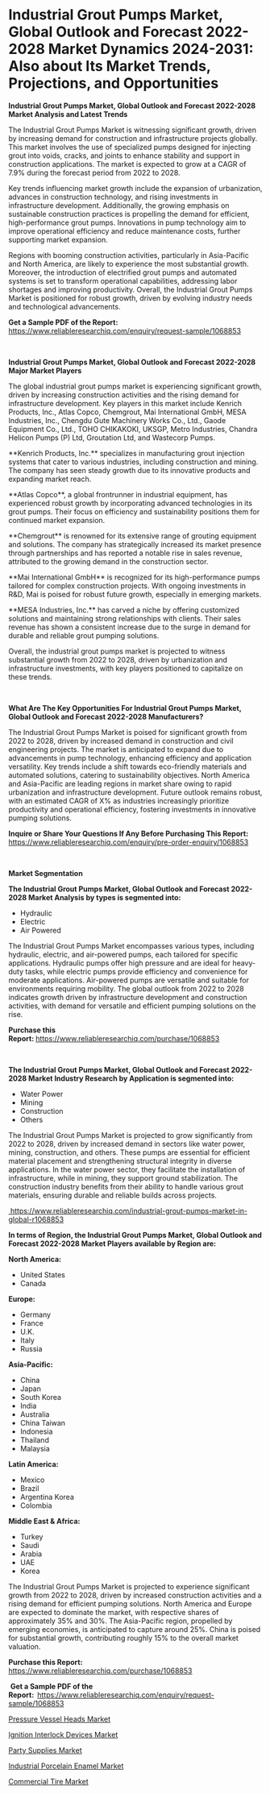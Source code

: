 <p><h1>Industrial Grout Pumps Market, Global Outlook and Forecast 2022-2028 Market Dynamics 2024-2031: Also about Its Market Trends, Projections, and Opportunities</h1></p><p><strong>Industrial Grout Pumps Market, Global Outlook and Forecast 2022-2028 Market Analysis and Latest Trends</strong></p>
<p><p>The Industrial Grout Pumps Market is witnessing significant growth, driven by increasing demand for construction and infrastructure projects globally. This market involves the use of specialized pumps designed for injecting grout into voids, cracks, and joints to enhance stability and support in construction applications. The market is expected to grow at a CAGR of 7.9% during the forecast period from 2022 to 2028. </p><p>Key trends influencing market growth include the expansion of urbanization, advances in construction technology, and rising investments in infrastructure development. Additionally, the growing emphasis on sustainable construction practices is propelling the demand for efficient, high-performance grout pumps. Innovations in pump technology aim to improve operational efficiency and reduce maintenance costs, further supporting market expansion.</p><p>Regions with booming construction activities, particularly in Asia-Pacific and North America, are likely to experience the most substantial growth. Moreover, the introduction of electrified grout pumps and automated systems is set to transform operational capabilities, addressing labor shortages and improving productivity. Overall, the Industrial Grout Pumps Market is positioned for robust growth, driven by evolving industry needs and technological advancements.</p></p>
<p><strong>Get a Sample PDF of the Report:&nbsp;</strong> <a href="https://www.reliableresearchiq.com/enquiry/request-sample/1068853">https://www.reliableresearchiq.com/enquiry/request-sample/1068853</a></p>
<p>&nbsp;</p>
<p><strong>Industrial Grout Pumps Market, Global Outlook and Forecast 2022-2028 Major Market Players</strong></p>
<p><p>The global industrial grout pumps market is experiencing significant growth, driven by increasing construction activities and the rising demand for infrastructure development. Key players in this market include Kenrich Products, Inc., Atlas Copco, Chemgrout, Mai International GmbH, MESA Industries, Inc., Chengdu Gute Machinery Works Co., Ltd., Gaode Equipment Co., Ltd., TOHO CHIKAKOKI, UKSGP, Metro Industries, Chandra Helicon Pumps (P) Ltd, Groutation Ltd, and Wastecorp Pumps.</p><p>**Kenrich Products, Inc.** specializes in manufacturing grout injection systems that cater to various industries, including construction and mining. The company has seen steady growth due to its innovative products and expanding market reach.</p><p>**Atlas Copco**, a global frontrunner in industrial equipment, has experienced robust growth by incorporating advanced technologies in its grout pumps. Their focus on efficiency and sustainability positions them for continued market expansion.</p><p>**Chemgrout** is renowned for its extensive range of grouting equipment and solutions. The company has strategically increased its market presence through partnerships and has reported a notable rise in sales revenue, attributed to the growing demand in the construction sector.</p><p>**Mai International GmbH** is recognized for its high-performance pumps tailored for complex construction projects. With ongoing investments in R&D, Mai is poised for robust future growth, especially in emerging markets.</p><p>**MESA Industries, Inc.** has carved a niche by offering customized solutions and maintaining strong relationships with clients. Their sales revenue has shown a consistent increase due to the surge in demand for durable and reliable grout pumping solutions.</p><p>Overall, the industrial grout pumps market is projected to witness substantial growth from 2022 to 2028, driven by urbanization and infrastructure investments, with key players positioned to capitalize on these trends.</p></p>
<p>&nbsp;</p>
<p><strong>What Are The Key Opportunities For Industrial Grout Pumps Market, Global Outlook and Forecast 2022-2028 Manufacturers?</strong></p>
<p><p>The Industrial Grout Pumps Market is poised for significant growth from 2022 to 2028, driven by increased demand in construction and civil engineering projects. The market is anticipated to expand due to advancements in pump technology, enhancing efficiency and application versatility. Key trends include a shift towards eco-friendly materials and automated solutions, catering to sustainability objectives. North America and Asia-Pacific are leading regions in market share owing to rapid urbanization and infrastructure development. Future outlook remains robust, with an estimated CAGR of X% as industries increasingly prioritize productivity and operational efficiency, fostering investments in innovative pumping solutions.</p></p>
<p><strong>Inquire or Share Your Questions If Any Before Purchasing This Report:</strong> <a href="https://www.reliableresearchiq.com/enquiry/pre-order-enquiry/1068853">https://www.reliableresearchiq.com/enquiry/pre-order-enquiry/1068853</a></p>
<p>&nbsp;</p>
<p><strong>Market Segmentation</strong></p>
<p><strong>The Industrial Grout Pumps Market, Global Outlook and Forecast 2022-2028 Market Analysis by types is segmented into:</strong></p>
<p><ul><li>Hydraulic</li><li>Electric</li><li>Air Powered</li></ul></p>
<p><p>The Industrial Grout Pumps Market encompasses various types, including hydraulic, electric, and air-powered pumps, each tailored for specific applications. Hydraulic pumps offer high pressure and are ideal for heavy-duty tasks, while electric pumps provide efficiency and convenience for moderate applications. Air-powered pumps are versatile and suitable for environments requiring mobility. The global outlook from 2022 to 2028 indicates growth driven by infrastructure development and construction activities, with demand for versatile and efficient pumping solutions on the rise.</p></p>
<p><strong>Purchase this Report:&nbsp;</strong><a href="https://www.reliableresearchiq.com/purchase/1068853">https://www.reliableresearchiq.com/purchase/1068853</a></p>
<p>&nbsp;</p>
<p><strong>The Industrial Grout Pumps Market, Global Outlook and Forecast 2022-2028 Market Industry Research by Application is segmented into:</strong></p>
<p><ul><li>Water Power</li><li>Mining</li><li>Construction</li><li>Others</li></ul></p>
<p><p>The Industrial Grout Pumps Market is projected to grow significantly from 2022 to 2028, driven by increased demand in sectors like water power, mining, construction, and others. These pumps are essential for efficient material placement and strengthening structural integrity in diverse applications. In the water power sector, they facilitate the installation of infrastructure, while in mining, they support ground stabilization. The construction industry benefits from their ability to handle various grout materials, ensuring durable and reliable builds across projects.</p></p>
<p><a href="https://www.reliableresearchiq.com/industrial-grout-pumps-market-in-global-r1068853">&nbsp;https://www.reliableresearchiq.com/industrial-grout-pumps-market-in-global-r1068853</a></p>
<p><strong>In terms of Region, the Industrial Grout Pumps Market, Global Outlook and Forecast 2022-2028 Market Players available by Region are:</strong></p>
<p>
    <p> <strong> North America: </strong>
        <ul>
            <li>United States</li>
            <li>Canada</li>
        </ul>
        </p> 
    <p> <strong> Europe: </strong>
        <ul>
            <li>Germany</li>
            <li>France</li>
            <li>U.K.</li>
            <li>Italy</li>
            <li>Russia</li>
        </ul>
        </p> 
    <p> <strong> Asia-Pacific: </strong>
        <ul>
            <li>China</li>
            <li>Japan</li>
            <li>South Korea</li>
            <li>India</li>
            <li>Australia</li>
            <li>China Taiwan</li>
            <li>Indonesia</li>
            <li>Thailand</li>
            <li>Malaysia</li>
        </ul>
        </p> 
    <p> <strong> Latin America: </strong>
        <ul>
            <li>Mexico</li>
            <li>Brazil</li>
            <li>Argentina Korea</li>
            <li>Colombia</li>
        </ul>
        </p> 
    <p> <strong> Middle East & Africa: </strong>
        <ul>
            <li>Turkey</li>
            <li>Saudi</li>
            <li>Arabia</li>
            <li>UAE</li>
            <li>Korea</li>
        </ul>
    </p>
    </p>
<p><p>The Industrial Grout Pumps Market is projected to experience significant growth from 2022 to 2028, driven by increased construction activities and a rising demand for efficient pumping solutions. North America and Europe are expected to dominate the market, with respective shares of approximately 35% and 30%. The Asia-Pacific region, propelled by emerging economies, is anticipated to capture around 25%. China is poised for substantial growth, contributing roughly 15% to the overall market valuation.</p></p>
<p><strong>Purchase this Report: </strong><a href="https://www.reliableresearchiq.com/purchase/1068853">https://www.reliableresearchiq.com/purchase/1068853</a></p>
<p>&nbsp;<strong>Get a Sample PDF of the Report:&nbsp;&nbsp;</strong><a href="https://www.reliableresearchiq.com/enquiry/request-sample/1068853">https://www.reliableresearchiq.com/enquiry/request-sample/1068853</a></p>
<p><strong></strong></p>
<p><p><a href="https://issuu.com/reportprime-2/docs/pressure-vessel-heads-market-size-2_7a5f2f29fa5823">Pressure Vessel Heads Market</a></p><p><a href="https://www.linkedin.com/pulse/global-ignition-interlock-devices-industry-analysis-share-growth-jkohe?trackingId=mO6eR6P0QHmrjG3GB%2F2HNw%3D%3D">Ignition Interlock Devices Market</a></p><p><a href="https://medium.com/@diane.macle6776/the-party-supplies-market-industry-provides-a-comprehensive-and-current-analysis-of-the-sector-e910900d13c1">Party Supplies Market</a></p><p><a href="https://issuu.com/reportprime-2/docs/industrial-porcelain-enamel-market-_fa5fcf02474695">Industrial Porcelain Enamel Market</a></p><p><a href="https://www.linkedin.com/pulse/global-commercial-tire-market-share-growth-opportunities-79nfe?trackingId=OpcN4C25QKGcJaihlf2%2FPg%3D%3D">Commercial Tire Market</a></p></p>